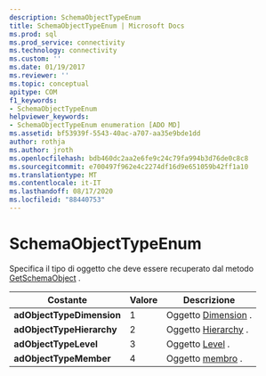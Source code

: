 ```yaml
---
description: SchemaObjectTypeEnum
title: SchemaObjectTypeEnum | Microsoft Docs
ms.prod: sql
ms.prod_service: connectivity
ms.technology: connectivity
ms.custom: ''
ms.date: 01/19/2017
ms.reviewer: ''
ms.topic: conceptual
apitype: COM
f1_keywords:
- SchemaObjectTypeEnum
helpviewer_keywords:
- SchemaObjectTypeEnum enumeration [ADO MD]
ms.assetid: bf53939f-5543-40ac-a707-aa35e9bde1dd
author: rothja
ms.author: jroth
ms.openlocfilehash: bdb460dc2aa2e6fe9c24c79fa994b3d76de0c8c8
ms.sourcegitcommit: e700497f962e4c2274df16d9e651059b42ff1a10
ms.translationtype: MT
ms.contentlocale: it-IT
ms.lasthandoff: 08/17/2020
ms.locfileid: "88440753"
---
```

# <a name="schemaobjecttypeenum"></a>SchemaObjectTypeEnum
Specifica il tipo di oggetto che deve essere recuperato dal metodo [GetSchemaObject](../../../ado/reference/ado-md-api/getschemaobject-method-ado-md.md) .  
  
|Costante|Valore|Descrizione|  
|--------------|-----------|-----------------|  
|**adObjectTypeDimension**|1|Oggetto [Dimension](../../../ado/reference/ado-md-api/dimension-object-ado-md.md) .|  
|**adObjectTypeHierarchy**|2|Oggetto [Hierarchy](../../../ado/reference/ado-md-api/hierarchy-object-ado-md.md) .|  
|**adObjectTypeLevel**|3|Oggetto [Level](../../../ado/reference/ado-md-api/level-object-ado-md.md) .|  
|**adObjectTypeMember**|4|Oggetto [membro](../../../ado/reference/ado-md-api/member-object-ado-md.md) .|
